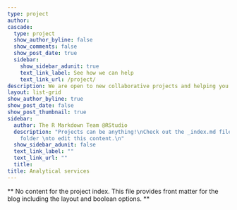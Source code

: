 ```yaml
---
type: project
author: 
cascade:
  type: project
  show_author_byline: false
  show_comments: false
  show_post_date: true
  sidebar:
    show_sidebar_adunit: true
    text_link_label: See how we can help
    text_link_url: /project/
description: We are open to new collaborative projects and helping you with fee-for-service analyses.  We regularly work with other academics and those in industry.  We typically use UHPLC, UHPLC-MS/MS, and UHPLC-QTOF-MS to do quantitative analysis, compound ID/discovery, and metabolomics experiments.  If you are interested in working with us, please send Jess an email and she can provide additional information, including capability and pricing.
layout: list-grid
show_author_byline: true
show_post_date: false
show_post_thumbnail: true
sidebar:
  author: The R Markdown Team @RStudio
  description: "Projects can be anything!\nCheck out the _index.md file in the /project
    folder \nto edit this content.\n"
  show_sidebar_adunit: false
  text_link_label: ""
  text_link_url: ""
  title: 
title: Analytical services
---
```


** No content for the project index. This file provides front matter for the blog including the layout and boolean options. **
